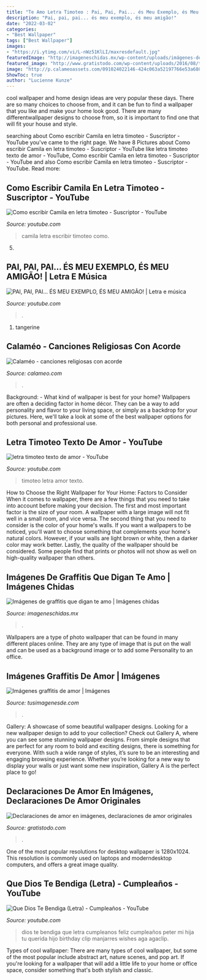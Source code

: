 ```yaml
---
title: "Te Amo Letra Timoteo : Pai, Pai, Pai... és Meu Exemplo, és Meu Amigão!"
description: "Pai, pai, pai... és meu exemplo, és meu amigão!"
date: "2022-03-02"
categories:
- "Best Wallpaper"
tags: ["Best Wallpaper"]
images:
- "https://i.ytimg.com/vi/L-nWz51KlLI/maxresdefault.jpg"
featuredImage: "http://imageneschidas.mx/wp-content/uploads/imágenes-de-graffitis-que-dicen-te-amo-súper-chidos-300x222.jpg"
featured_image: "http://www.gratistodo.com/wp-content/uploads/2016/08/te-amo-declaracion-de-amor.jpg"
image: "http://p.calameoassets.com/091024022146-424c063a52197766e53a680a260392de/p1.jpg"
ShowToc: true
author: "Lucienne Kunze"
---
```



cool wallpaper and home design ideas are very popular these days. There are so many choices to choose from, and it can be fun to find a wallpaper that you like and make your home look good. There are many differentwallpaper designs to choose from, so it is important to find one that will fit your house and style.

	

		
searching about Como escribir Camila en letra timoteo - Suscriptor - YouTube you've came to the right page. We have 8 Pictures about Como escribir Camila en letra timoteo - Suscriptor - YouTube like letra timoteo texto de amor - YouTube, Como escribir Camila en letra timoteo - Suscriptor - YouTube and also Como escribir Camila en letra timoteo - Suscriptor - YouTube. Read more:
		
    
## Como Escribir Camila En Letra Timoteo - Suscriptor - YouTube

<img loading=lazy src="https://i.ytimg.com/vi/Nemz2Q5pplk/maxresdefault.jpg" onerror="this.onerror=null;this.src='https://tse4.mm.bing.net/th?id=OIP.2ubsZO3Y_us4Lq7QNOZtFgHaEK&amp;pid=15.1';" alt="Como escribir Camila en letra timoteo - Suscriptor - YouTube">

_Source: youtube.com_

>camila letra escribir timoteo como. 

	

5.

    
## PAI, PAI, PAI... ÉS MEU EXEMPLO, ÉS MEU AMIGÃO! | Letra E Música

<img loading=lazy src="https://i.ytimg.com/vi/L-nWz51KlLI/maxresdefault.jpg" onerror="this.onerror=null;this.src='https://tse3.mm.bing.net/th?id=OIP.I4k5yQBfgslNVxsimbanQgHaEK&amp;pid=15.1';" alt="PAI, PAI, PAI... ÉS MEU EXEMPLO, ÉS MEU AMIGÃO! | Letra e música">

_Source: youtube.com_

>. 

	

1. tangerine 

    
## Calaméo - Canciones Religiosas Con Acorde

<img loading=lazy src="http://p.calameoassets.com/091024022146-424c063a52197766e53a680a260392de/p1.jpg" onerror="this.onerror=null;this.src='https://tse2.mm.bing.net/th?id=OIP.VpfNB1VI1PSQNV7AK___yAHaKe&amp;pid=15.1';" alt="Calaméo - canciones religiosas con acorde">

_Source: calameo.com_

>. 

	

Background: - What kind of wallpaper is best for your home?
Wallpapers are often a deciding factor in home décor. They can be a way to add personality and flavor to your living space, or simply as a backdrop for your pictures. Here, we'll take a look at some of the best wallpaper options for both personal and professional use.

    
## Letra Timoteo Texto De Amor - YouTube

<img loading=lazy src="http://i.ytimg.com/vi/Mf19qoklKcw/maxresdefault.jpg" onerror="this.onerror=null;this.src='https://tse2.mm.bing.net/th?id=OIP.Bt6-T5_YVxiFZdftctY7rQHaEK&amp;pid=15.1';" alt="letra timoteo texto de amor - YouTube">

_Source: youtube.com_

>timoteo letra amor texto. 

	

How to Choose the Right Wallpaper for Your Home: Factors to Consider
When it comes to wallpaper, there are a few things that you need to take into account before making your decision. The first and most important factor is the size of your room. A wallpaper with a large image will not fit well in a small room, and vice versa. 
The second thing that you need to consider is the color of your home's walls. If you want a wallpapers to be noticed, you'll want to choose something that complements your home's natural colors. However, if your walls are light brown or white, then a darker color may work better. 
Lastly, the quality of the wallpaper should be considered. Some people find that prints or photos will not show as well on high-quality wallpaper than others.

    
## Imágenes De Graffitis Que Digan Te Amo | Imágenes Chidas

<img loading=lazy src="http://imageneschidas.mx/wp-content/uploads/imágenes-de-graffitis-que-dicen-te-amo-súper-chidos-300x222.jpg" onerror="this.onerror=null;this.src='https://tse2.mm.bing.net/th?id=OIP.LMX6QJkua4k8hxwlcA1GewHaFe&amp;pid=15.1';" alt="Imágenes de graffitis que digan te amo | Imágenes chidas">

_Source: imageneschidas.mx_

>. 

	



Wallpapers are a type of photo wallpaper that can be found in many different places online. They are any type of image that is put on the wall and can be used as a background image or to add some Personality to an office.

    
## Imágenes Graffitis De Amor | Imágenes

<img loading=lazy src="http://tusimagenesde.com/wp-content/uploads/2014/12/graffitis-de-amor-1.jpg" onerror="this.onerror=null;this.src='https://tse3.mm.bing.net/th?id=OIP.8888jNt7DvtZfwolu82YOgHaE8&amp;pid=15.1';" alt="Imágenes graffitis de amor | Imágenes">

_Source: tusimagenesde.com_

>. 

	

Gallery: A showcase of some beautiful wallpaper designs.
Looking for a new wallpaper design to add to your collection? Check out Gallery A, where you can see some stunning wallpaper designs. From simple designs that are perfect for any room to bold and exciting designs, there is something for everyone. With such a wide range of styles, it’s sure to be an interesting and engaging browsing experience. Whether you’re looking for a new way to display your walls or just want some new inspiration, Gallery A is the perfect place to go!





	
	
    
## Declaraciones De Amor En Imágenes, Declaraciones De Amor Originales

<img loading=lazy src="http://www.gratistodo.com/wp-content/uploads/2016/08/te-amo-declaracion-de-amor.jpg" onerror="this.onerror=null;this.src='https://tse2.mm.bing.net/th?id=OIP.gk2BJ8VgfVL0DGJpLyHjzwHaGK&amp;pid=15.1';" alt="Declaraciones de amor en imágenes, declaraciones de amor originales">

_Source: gratistodo.com_

>. 

	

One of the most popular resolutions for desktop wallpaper is 1280x1024. This resolution is commonly used on laptops and moderndesktop computers, and offers a great image quality.

    
## Que Dios Te Bendiga (Letra) - Cumpleaños - YouTube

<img loading=lazy src="http://i1.ytimg.com/vi/StjpKA_PLF4/hqdefault.jpg" onerror="this.onerror=null;this.src='https://tse4.mm.bing.net/th?id=OIP._8AF8g35CCP1DhVTdwnn7QHaFj&amp;pid=15.1';" alt="Que Dios Te Bendiga (Letra) - Cumpleaños - YouTube">

_Source: youtube.com_

>dios te bendiga que letra cumpleanos feliz cumpleaños peter mi hija tu querida hijo birthday clip manjarres wishes aga agaclip. 

	

Types of cool wallpaper:
There are many types of cool wallpaper, but some of the most popular include abstract art, nature scenes, and pop art. If you're looking for a wallpaper that will add a little life to your home or office space, consider something that's both stylish and classic.

